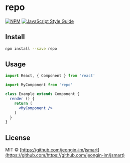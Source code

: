 # repo

> 

[![NPM](https://img.shields.io/npm/v/repo.svg)](https://www.npmjs.com/package/repo) [![JavaScript Style Guide](https://img.shields.io/badge/code_style-standard-brightgreen.svg)](https://standardjs.com)

## Install

```bash
npm install --save repo
```

## Usage

```jsx
import React, { Component } from 'react'

import MyComponent from 'repo'

class Example extends Component {
  render () {
    return (
      <MyComponent />
    )
  }
}
```

## License

MIT © [https://github.com/jeongin-im/jsmart](https://github.com/https://github.com/jeongin-im/jsmart)

